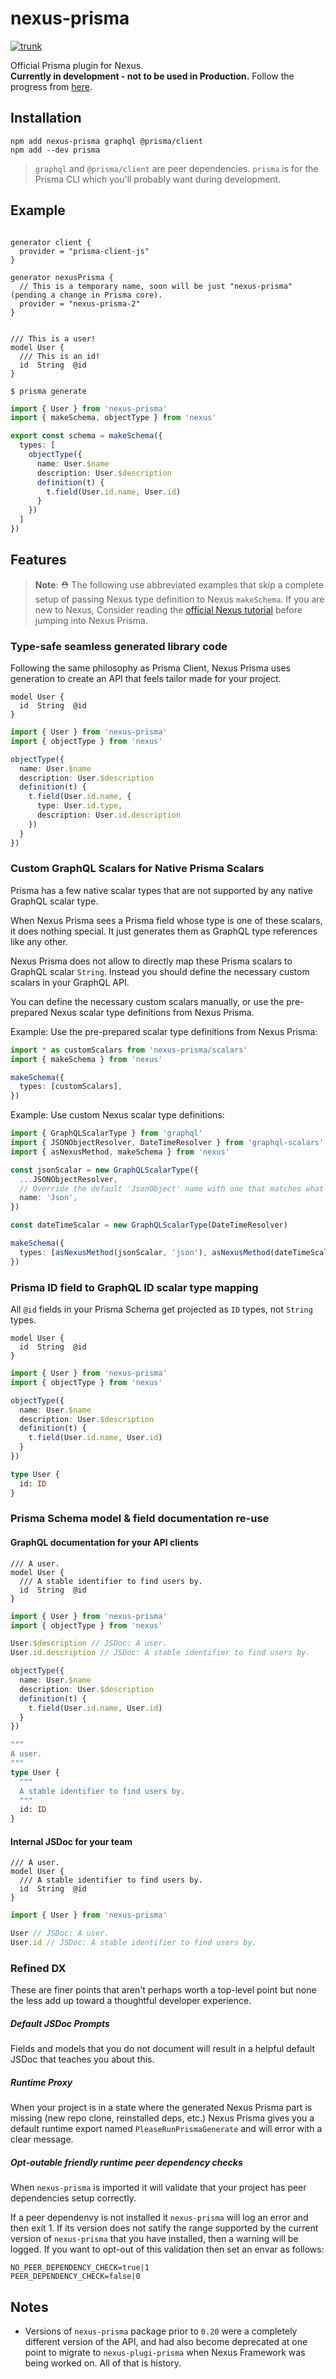 # nexus-prisma

[![trunk](https://github.com/prisma/nexus-prisma/actions/workflows/trunk.yml/badge.svg)](https://github.com/prisma/nexus-prisma/actions/workflows/trunk.yml)

Official Prisma plugin for Nexus.  
**Currently in development - not to be used in Production.** Follow the progress from [here](https://github.com/graphql-nexus/nexus-plugin-prisma/issues/1039).

## Installation

```
npm add nexus-prisma graphql @prisma/client
npm add --dev prisma
```

> `graphql` and `@prisma/client` are peer dependencies. `prisma` is for the Prisma CLI which you'll probably want during development.

## Example

```prisma

generator client {
  provider = "prisma-client-js"
}

generator nexusPrisma {
  // This is a temporary name, soon will be just "nexus-prisma" (pending a change in Prisma core).
  provider = "nexus-prisma-2"
}


/// This is a user!
model User {
  /// This is an id!
  id  String  @id
}
```

```
$ prisma generate
```

```ts
import { User } from 'nexus-prisma'
import { makeSchema, objectType } from 'nexus'

export const schema = makeSchema({
  types: [
    objectType({
      name: User.$name
      description: User.$description
      definition(t) {
        t.field(User.id.name, User.id)
      }
    })
  ]
})
```

## Features

> **Note**: ⛑ The following use abbreviated examples that skip a complete setup of passing Nexus type definition to Nexus `makeSchema`. If you are new to Nexus, Consider reading the [official Nexus tutorial](https://nxs.li/tutorial) before jumping into Nexus Prisma.

### Type-safe seamless generated library code

Following the same philosophy as Prisma Client, Nexus Prisma uses generation to create an API that feels tailor made for your project.

```prisma
model User {
  id  String  @id
}
```

```ts
import { User } from 'nexus-prisma'
import { objectType } from 'nexus'

objectType({
  name: User.$name
  description: User.$description
  definition(t) {
    t.field(User.id.name, {
      type: User.id.type,
      description: User.id.description
    })
  }
})
```

### Custom GraphQL Scalars for Native Prisma Scalars

Prisma has a few native scalar types that are not supported by any native GraphQL scalar type.

When Nexus Prisma sees a Prisma field whose type is one of these scalars, it does nothing special. It just generates them as GraphQL type references like any other.

Nexus Prisma does not allow to directly map these Prisma scalars to GraphQL scalar `String`. Instead you should define the necessary custom scalars in your GraphQL API.

You can define the necessary custom scalars manually, or use the pre-prepared Nexus scalar type definitions from Nexus Prisma.

Example: Use the pre-prepared scalar type definitions from Nexus Prisma:

```ts
import * as customScalars from 'nexus-prisma/scalars'
import { makeSchema } from 'nexus'

makeSchema({
  types: [customScalars],
})
```

Example: Use custom Nexus scalar type definitions:

```ts
import { GraphQLScalarType } from 'graphql'
import { JSONObjectResolver, DateTimeResolver } from 'graphql-scalars'
import { asNexusMethod, makeSchema } from 'nexus'

const jsonScalar = new GraphQLScalarType({
  ...JSONObjectResolver,
  // Override the default 'JsonObject' name with one that matches what Nexus Prisma expects.
  name: 'Json',
})

const dateTimeScalar = new GraphQLScalarType(DateTimeResolver)

makeSchema({
  types: [asNexusMethod(jsonScalar, 'json'), asNexusMethod(dateTimeScalar, 'dateTime')],
})
```

### Prisma ID field to GraphQL ID scalar type mapping

All `@id` fields in your Prisma Schema get projected as `ID` types, not `String` types.

```prisma
model User {
  id  String  @id
}
```

```ts
import { User } from 'nexus-prisma'
import { objectType } from 'nexus'

objectType({
  name: User.$name
  description: User.$description
  definition(t) {
    t.field(User.id.name, User.id)
  }
})
```

```graphql
type User {
  id: ID
}
```

### Prisma Schema model & field documentation re-use

#### GraphQL documentation for your API clients

```prisma
/// A user.
model User {
  /// A stable identifier to find users by.
  id  String  @id
}
```

```ts
import { User } from 'nexus-prisma'
import { objectType } from 'nexus'

User.$description // JSDoc: A user.
User.id.description // JSDoc: A stable identifier to find users by.

objectType({
  name: User.$name
  description: User.$description
  definition(t) {
    t.field(User.id.name, User.id)
  }
})
```

```graphql
"""
A user.
"""
type User {
  """
  A stable identifier to find users by.
  """
  id: ID
}
```

#### Internal JSDoc for your team

```prisma
/// A user.
model User {
  /// A stable identifier to find users by.
  id  String  @id
}
```

```ts
import { User } from 'nexus-prisma'

User // JSDoc: A user.
User.id // JSDoc: A stable identifier to find users by.
```

### Refined DX

These are finer points that aren't perhaps worth a top-level point but none the less add up toward a thoughtful developer experience.

##### Default JSDoc Prompts

Fields and models that you do not document will result in a helpful default JSDoc that teaches you about this.

##### Runtime Proxy

When your project is in a state where the generated Nexus Prisma part is missing (new repo clone, reinstalled deps, etc.) Nexus Prisma gives you a default runtime export named `PleaseRunPrismaGenerate` and will error with a clear message.

##### Opt-outable friendly runtime peer dependency checks

When `nexus-prisma` is imported it will validate that your project has peer dependencies setup correctly.

If a peer dependenvy is not installed it `nexus-prisma` will log an error and then exit 1. If its version does not satify the range supported by the current version of `nexus-prisma` that you have installed, then a warning will be logged. If you want to opt-out of this validation then set an envar as follows:

```
NO_PEER_DEPENDENCY_CHECK=true|1
PEER_DEPENDENCY_CHECK=false|0
```

## Notes

- Versions of `nexus-prisma` package prior to `0.20` were a completely different version of the API, and had also become deprecated at one point to migrate to `nexus-plugi-prisma` when Nexus Framework was being worked on. All of that is history.
